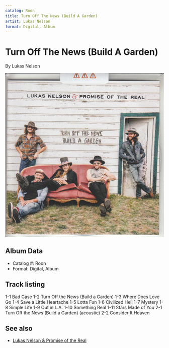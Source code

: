 ```yaml
---
catalog: Roon
title: Turn Off The News (Build A Garden)
artist: Lukas Nelson
format: Digital, Album
---
```


# Turn Off The News (Build A Garden)

By Lukas Nelson

![](../../assets/albumcovers/Lukas_Nelson-Turn_Off_The_News_Build_A_Garden.png)

## Album Data

- Catalog #: Roon
- Format: Digital, Album


## Track listing


1-1 Bad Case
1-2 Turn Off the News (Build a Garden)
1-3 Where Does Love Go
1-4 Save a Little Heartache
1-5 Lotta Fun
1-6 Civilized Hell
1-7 Mystery
1-8 Simple Life
1-9 Out in L.A.
1-10 Something Real
1-11 Stars Made of You
2-1 Turn Off the News (Build a Garden) (acoustic)
2-2 Consider It Heaven


## See also

- [Lukas Nelson & Promise of the Real](Lukas_Nelson_and_Promise_of_the_Real.md)
